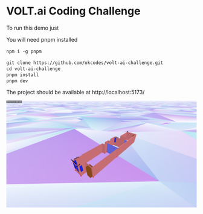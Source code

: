 # VOLT.ai Coding Challenge

To run this demo just

You will need pnpm installed

```shell
npm i -g pnpm
```

```shell
git clone https://github.com/okcodes/volt-ai-challenge.git
cd volt-ai-challenge
pnpm install
pnpm dev
```

The project should be available at http://localhost:5173/

![Screenshot](screenshot.png "Screenshot")
